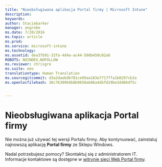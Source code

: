 ```yaml
---
title: "Nieobsługiwana aplikacja Portal firmy | Microsoft Intune"
description: 
keywords: 
author: Staciebarker
manager: angrobe
ms.date: 7/20/2016
ms.topic: article
ms.prod: 
ms.service: microsoft-intune
ms.technology: 
ms.assetid: dea37b91-33fa-4d4a-ac44-560b450c02a6
ROBOTS: NOINDEX,NOFOLLOW
ms.reviewer: chrisgre
ms.suite: ems
translationtype: Human Translation
ms.sourcegitcommit: d3a2daebdb781ce99aa103e7717ffa1b0297cb3a
ms.openlocfilehash: 36c7630964b8b9658ab06a4dbfd29be3dd86df5c


---
```


# Nieobsługiwana aplikacja Portal firmy
Nie można już używać tej wersji Portalu firmy. Aby kontynuować, zainstaluj najnowszą aplikację **Portal firmy** ze Sklepu Windows.


Nadal potrzebujesz pomocy? Skontaktuj się z administratorem IT. Informacje kontaktowe są dostępne w [witrynie sieci Web Portal firmy](http://portal.manage.microsoft.com).



<!--HONumber=Aug16_HO4-->


